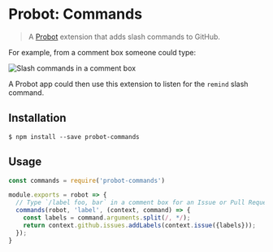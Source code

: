 # Probot: Commands

> A [Probot](https://github.com/probot/probot) extension that adds slash commands to GitHub.

For example, from a comment box someone could type:

![Slash commands in a comment box](https://user-images.githubusercontent.com/173/30231736-d752e7dc-94b1-11e7-84bf-d8475733d701.png)

A Probot app could then use this extension to listen for the `remind` slash command.

## Installation

```
$ npm install --save probot-commands
```

## Usage

```js
const commands = require('probot-commands')

module.exports = robot => {
  // Type `/label foo, bar` in a comment box for an Issue or Pull Request
  commands(robot, 'label', (context, command) => {
    const labels = command.arguments.split(/, */);
    return context.github.issues.addLabels(context.issue({labels}));
  });
}
```
